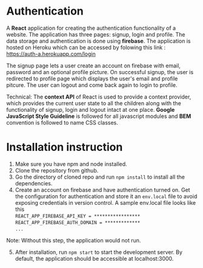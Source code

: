 # Authentication

A **React** application for creating the authentication functionality of a website. The application has three pages: signup, login and profile. The data storage and authentication is done using **firebase**. The application is hosted on Heroku which can be accessed by folowing this link : https://auth-a.herokuapp.com/login

The signup page lets a user create an account on firebase with email, password and an optional profile picture. On successful signup, the user is redirected to profile page which displays the user's email and profile pitcure. The user can logout and come back again to login to profile.

Technical: The **context API** of React is used to provide a context provider, which provides the current user state to all the children along with the functionality of signup, login and logout intact at one place. **Google JavaScript Style Guideline** is followed for all javascript modules and **BEM** convention is followed to name CSS classes.
# Installation instruction
1. Make sure you have npm and node installed.
2. Clone the repository from github.
3. Go the directory of cloned repo and run `npm install` to install all the dependencies. 
4. Create an account on firebase and have authentication turned on. Get the configuration for authentication and store it an `env.local` file to avoid exposing credentials in version control. A sample env.local file looks like this<br />
`REACT_APP_FIREBASE_API_KEY = *****************`<br />
`REACT_APP_FIREBASE_AUTH_DOMAIN = *************`<br />
`...`

  Note: Without this step, the application would not run.

5. After installation, run `npm start` to start the development server. By default, the application should be accessible at localhost:3000.
